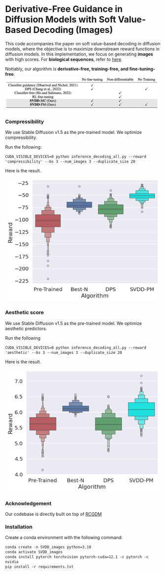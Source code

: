 
# Derivative-Free Guidance in Diffusion Models with Soft Value-Based Decoding (Images)

This code accompanies the paper on soft value-based decoding in diffusion models, where the objective is to maximize downstream reward functions in diffusion models. In this implementation, we focus on generating **images** with high scores. For **biological sequences**, refer to [here](https://github.com/masa-ue/SVDD). 

Nottably, our algorithm is **derivative-free, training-free, and fine-tuning-free**. 
![image](./media/summary_algorithm.png)


### Compressibility 

We use Stable Diffusion v1.5 as the pre-trained model. We optimize compressibility.  

Run the following: 

```
CUDA_VISIBLE_DEVICES=0 python inference_decoding_all.py --reward 'compressibility' --bs 3 --num_images 3 --duplicate_size 20 
```

Here is the result. 

![image](./media/Images_compress.png)

### Aesthetic score  

We use Stable Diffusion v1.5 as the pre-trained model. We optimize aesthetic predictors.  

Run the following 

```
CUDA_VISIBLE_DEVICES=0 python inference_decoding_all.py --reward 'aesthetic' --bs 3 --num_images 3 --duplicate_size 20 
```
Here is the result. 

![image](./media/Images_asthetic.png)


### Acknowledgement 

Our codebase is directly built on top of [RCGDM](https://github.com/Kaffaljidhmah2/RCGDM)  


### Installation

Create a conda environment with the following command:
```
conda create -n SVDD_images python=3.10
conda activate SVDD_images
conda install pytorch torchvision pytorch-cuda=12.1 -c pytorch -c nvidia
pip install -r requirements.txt
```

